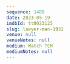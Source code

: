 ```yaml
---
sequence: 1485
date: 2023-05-19
imdbId: tt0023125
slug: lawyer-man-1932
venue: null
venueNotes: null
medium: Watch TCM
mediumNotes: null
---
```

